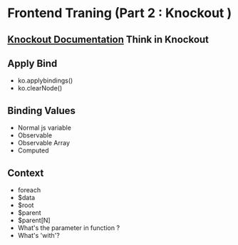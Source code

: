  Frontend Traning (Part 2 : Knockout	)
=====================
[Knockout Documentation](http://knockoutjs.com/documentation/)
Think in Knockout
-----------------

Apply Bind
-----------
- ko.applybindings()
- ko.clearNode()

Binding Values
---------
- Normal js variable
- Observable
- Observable Array
- Computed

Context
---------
- foreach 
- $data
- $root
- $parent
- $parent[N]
- What's the parameter in function ?
- What's 'with'?